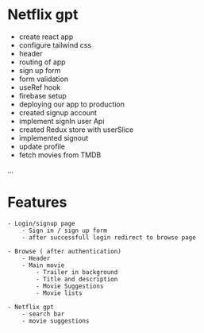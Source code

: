 # Netflix gpt

- create react app
- configure tailwind css
- header
- routing of app
- sign up form
- form validation
- useRef hook
- firebase setup
- deploying our app to production
- created signup account
- implement signIn user Api
- created Redux store with userSlice
- implemented signout
- update profile 
- fetch movies from TMDB

...
# Features
    - Login/signup page
        - Sign in / sign up form
        - after successfull login redirect to browse page
        
    - Browse ( after authentication)
        - Header
        - Main movie
            - Trailer in background
            - Title and description
            - Movie Suggestions
            - Movie lists 

    - Netflix gpt
        - search bar
        - movie suggestions